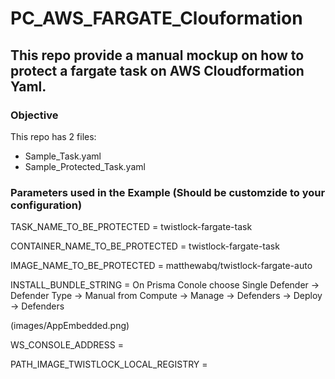 # PC_AWS_FARGATE_Clouformation

## This repo provide a manual mockup on how to protect a fargate task on AWS Cloudformation Yaml.


### Objective

This repo has 2 files:
 - Sample_Task.yaml
 - Sample_Protected_Task.yaml


### Parameters used in the Example (Should be customzide to your configuration)


TASK_NAME_TO_BE_PROTECTED = twistlock-fargate-task

CONTAINER_NAME_TO_BE_PROTECTED = twistlock-fargate-task

IMAGE_NAME_TO_BE_PROTECTED = matthewabq/twistlock-fargate-auto

INSTALL_BUNDLE_STRING = On Prisma Conole choose Single Defender -> Defender Type -> Manual from Compute -> Manage -> Defenders -> Deploy -> Defenders

(images/AppEmbedded.png)

WS_CONSOLE_ADDRESS = 

PATH_IMAGE_TWISTLOCK_LOCAL_REGISTRY =
